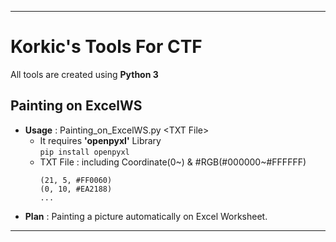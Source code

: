 ---------------------------------------------------------------------------
Korkic's Tools For CTF
======================
All tools are created using **Python 3**

Painting on ExcelWS
----------------------
   - **Usage** : Painting_on_ExcelWS.py \<TXT File>
     - It requires **'openpyxl'** Library   
   ```pip install openpyxl```
     - TXT File : including Coordinate(0~) & #RGB(#000000~#FFFFFF)   
        ```
        (21, 5, #FF0060)   
        (0, 10, #EA2188)   
        ...
        ```   
   - **Plan** : Painting a picture automatically on Excel Worksheet.
----------------------------------------------------------------------------
